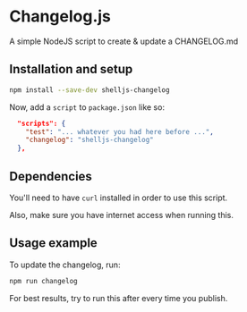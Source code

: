 # Changelog.js

A simple NodeJS script to create & update a CHANGELOG.md

## Installation and setup

```bash
npm install --save-dev shelljs-changelog
```

Now, add a `script` to `package.json` like so:

```json
  "scripts": {
    "test": "... whatever you had here before ...",
    "changelog": "shelljs-changelog"
  },
```

## Dependencies

You'll need to have `curl` installed in order to use this script.

Also, make sure you have internet access when running this.

## Usage example

To update the changelog, run:

```bash
npm run changelog
```

For best results, try to run this after every time you publish.
